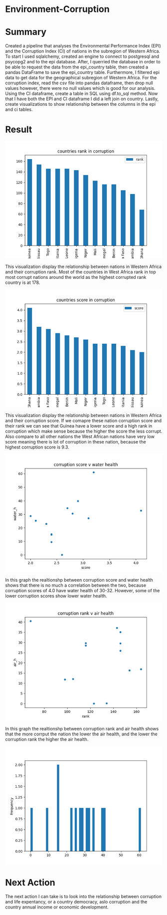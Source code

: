 # Environment-Corruption 


# Summary
Created a pipeline that analyses the Environmental Performance Index (EPI) and the Corruption Index (CI) of nations in the subregion of Western Africa. To start I used sqlalchemy, created an engine to connect to postgresql and psycopg2 and to the epi database. After, I querried the database in order to be able to request the data from the epi_country table, then created a pandas DataFrame to save the epi_country table. Furthermore, I filtered epi data to get data for the geographical subregion of Western Africa. For the corruption index, read the csv file into pandas dataframe, then drop null values however, there were no null values which is good for our analysis. Using the CI dataframe, create a table in SQL using df.to_sql method. Now that I have both the EPI and CI dataframe I did a left join on country. Lastly, create visualizations to show relationship between the columns in the epi and ci tables. 

# Result 
![image](countryrank.png)


This visualization display the relationship between nations in Western Africa and their corruption rank. Most of the countries in West Africa rank in top most corrupt nations around the world as the highest corrupted rank country is at 178.

![image](countryscore.png)


This visualization display the relationship between nations in Western Africa and their corruption score. If we comapre these nation corruption score and their rank we can see that Guinea have a lower score and a high rank in corruption which make sense because the higher the score the less corrupt. Also compare to all other nations the West African nations have very low score meaning there is lot of corruption in these nation, because the highest corruption score is 9.3. 

![image](waterscore.png)

In this graph the realtionshp between corruption score and water health shows that there is no much a correlation between the two, because corruption scores of 4.0 have water health of 30-32. However, some of the lower corruption scores show lower water health. 

![image](airrank.png)

In this graph the realtionshp between corruption rank and air health shows that the more corrput the nation the lower the air health, and the lower the corruption rank the higher the air health.

![image](histwater_h.png)


# Next Action
The next action I can take is to look into the relationship between corruption and life expentancy, or a country democracy, aslo corruption and the country annual income or economic development. 